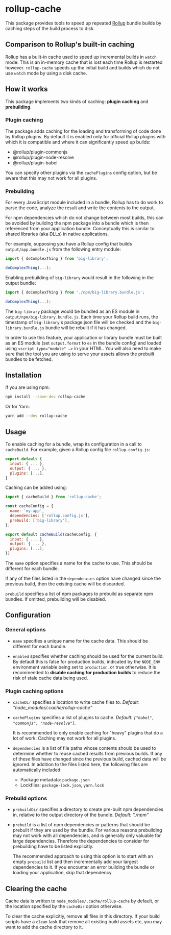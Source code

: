 # rollup-cache

This package provides tools to speed up repeated [Rollup](https://rollupjs.org)
bundle builds by caching steps of the build process to disk.

## Comparison to Rollup's built-in caching

Rollup has a built-in cache used to speed up incremental builds in `watch`
mode. This is an in-memory cache that is lost each time Rollup is restarted
however. `rollup-cache` speeds up the initial build and builds which do not
use `watch` mode by using a disk cache.

## How it works

This package implements two kinds of caching: **plugin caching** and **prebuilding**.

### Plugin caching

The package adds caching for the loading and transforming of code done by
Rollup plugins. By default it is enabled only for official Rollup plugins with
which it is compatible and where it can significantly speed up builds:

- @rollup/plugin-commonjs
- @rollup/plugin-node-resolve
- @rollup/plugin-babel

You can specify other plugins via the `cachePlugins` config option, but be
aware that this may not work for all plugins.

### Prebuilding

For every JavaScript module included in a bundle, Rollup has to do work to
parse the code, analyze the result and write the contents to the output.

For npm dependencies which do not change between most builds, this
can be avoided by building the npm package into a bundle which is then referenced
from your application bundle. Conceptually this is similar to shared libraries
(aka DLLs) in native applications.

For example, supposing you have a Rollup config that builds `output/app.bundle.js`
from the following entry module:

```js
import { doComplexThing } from 'big-library';

doComplexThing(...);
```

Enabling prebuilding of `big-library` would result in the following in the
output bundle:

```js
import { doComplexThing } from './npm/big-library.bundle.js';

doComplexThing(...);
```

The `big-library` package would be bundled as an ES module in `output/npm/big-library.bundle.js`.
Each time your Rollup build runs, the timestamp of `big-library`'s package.json
file will be checked and the `big-library.bundle.js` bundle will be rebuilt if
it has changed.

In order to use this feature, your application or library bundle must be built
as an ES module (set `output.format` to `es` in the bundle config) and loaded
using `<script type="module" …>` in your HTML. You will also need to make sure
that the tool you are using to serve your assets allows the prebuilt bundles
to be fetched.

## Installation

If you are using npm:

```sh
npm install --save-dev rollup-cache
```

Or for Yarn:

```sh
yarn add --dev rollup-cache
```

## Usage

To enable caching for a bundle, wrap its configuration in a call to `cacheBuild`.
For example, given a Rollup config file `rollup.config.js`:

```js
export default {
  input: { ... },
  output: { ... },
  plugins: [...],
}
```

Caching can be added using:

```js
import { cacheBuild } from 'rollup-cache';

const cacheConfig = {
  name: 'my-app',
  dependencies: ['rollup.config.js'],
  prebuild: ['big-library'],
};

export default cacheBuild(cacheConfig, {
  input: { ... },
  output: { ... },
  plugins: [...],
})
```

The `name` option specifies a name for the cache to use. This should be different
for each bundle.

If any of the files listed in the `dependencies` option have changed since the
previous build, then the existing cache will be discarded.

`prebuild` specifies a list of npm packages to prebuild as separate npm bundles.
If omitted, prebuilding will be disabled.

## Configuration

### General options

- `name` specifies a unique name for the cache data. This should be different
  for each bundle.

- `enabled` specifies whether caching should be used for the current build.
  By default this is false for production builds, indicated by the `NODE_ENV`
  environment variable being set to `production`, or true otherwise. It is
  recommended to **disable caching for production builds** to reduce the risk
  of stale cache data being used.

### Plugin caching options

- `cacheDir` specifies a location to write cache files to. _Default: "node_modules/.cache/rollup-cache"_

- `cachePlugins` specifies a list of plugins to cache. _Default:
  `["babel", "commonjs", "node-resolve"]`._

  It is recommended to only enable caching for "heavy" plugins that do a lot of
  work. Caching may not work for all plugins.

- `dependencies` is a list of file paths whose contents should be used to
  determine whether to reuse cached results from previous builds. If any of these
  files have changed since the previous build, cached data will be ignored. In
  addition to the files listed here, the following files are automatically
  included:

  - Package metadata: `package.json`
  - Lockfiles: `package-lock.json`, `yarn.lock`

### Prebuild options

- `prebuildDir` specifies a directory to create pre-built npm dependencies in,
  relative to the output directory of the bundle. _Default: "./npm"_

- `prebuild` is a list of npm dependencies or patterns that should be prebuilt
  if they are used by the bundle. For various reasons prebuilding may not work
  with all dependencies, and is generally only valuable for large dependencies.
  Therefore the dependencies to consider for prebuilding have to be listed explicitly.

  The recommended approach to using this option is to start with an empty
  `prebuild` list and then incrementally add your largest dependencies to it.
  If you encounter an error building the bundle or loading your application,
  skip that dependency.

## Clearing the cache

Cache data is written to `node_modules/.cache/rollup-cache` by default, or
the location specified by the `cacheDir` option otherwise.

To clear the cache explicitly, remove all files in this directory. If your build
scripts have a `clean` task that remove all existing build assets etc, you may
want to add the cache directory to it.
